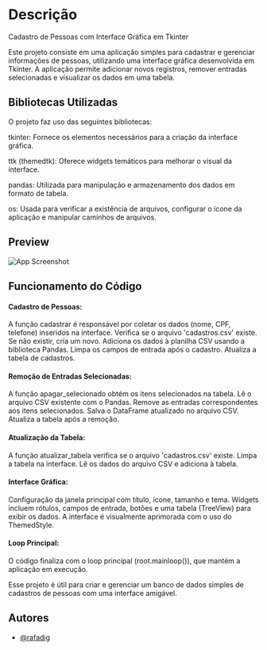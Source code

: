 
# Descrição

Cadastro de Pessoas com Interface Gráfica em Tkinter

Este projeto consiste em uma aplicação simples para cadastrar e gerenciar informações de pessoas, utilizando uma interface gráfica desenvolvida em Tkinter. A aplicação permite adicionar novos registros, remover entradas selecionadas e visualizar os dados em uma tabela.


## Bibliotecas Utilizadas

O projeto faz uso das seguintes bibliotecas:

tkinter: Fornece os elementos necessários para a criação da interface gráfica.

ttk (themedtk): Oferece widgets temáticos para melhorar o visual da interface.

pandas: Utilizada para manipulação e armazenamento dos dados em formato de tabela.

os: Usada para verificar a existência de arquivos, configurar o ícone da aplicação e manipular caminhos de arquivos.


## Preview

![App Screenshot](https://i.postimg.cc/FKRtYZzc/demo.png)


## Funcionamento do Código

#### Cadastro de Pessoas:

A função cadastrar é responsável por coletar os dados (nome, CPF, telefone) inseridos na interface.
Verifica se o arquivo 'cadastros.csv' existe. Se não existir, cria um novo.
Adiciona os dados à planilha CSV usando a biblioteca Pandas.
Limpa os campos de entrada após o cadastro.
Atualiza a tabela de cadastros.

#### Remoção de Entradas Selecionadas:

A função apagar_selecionado obtém os itens selecionados na tabela.
Lê o arquivo CSV existente com o Pandas.
Remove as entradas correspondentes aos itens selecionados.
Salva o DataFrame atualizado no arquivo CSV.
Atualiza a tabela após a remoção.

#### Atualização da Tabela:

A função atualizar_tabela verifica se o arquivo 'cadastros.csv' existe.
Limpa a tabela na interface.
Lê os dados do arquivo CSV e adiciona à tabela.

#### Interface Gráfica:

Configuração da janela principal com título, ícone, tamanho e tema.
Widgets incluem rótulos, campos de entrada, botões e uma tabela (TreeView) para exibir os dados.
A interface é visualmente aprimorada com o uso do ThemedStyle.

#### Loop Principal:

O código finaliza com o loop principal (root.mainloop()), que mantém a aplicação em execução.

Esse projeto é útil para criar e gerenciar um banco de dados simples de cadastros de pessoas com uma interface amigável.



## Autores

- [@rafadig](https://www.github.com/rafadig)

